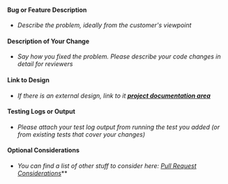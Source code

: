 <!--- Please review your changes in preview mode -->
<!--- Provide a general summary of your changes in the Title above -->

#### Bug or Feature Description
* *Describe the problem, ideally from the customer's viewpoint*

#### Description of Your Change
* *Say how you fixed the problem.  Please describe your code changes in detail for reviewers*

#### Link to Design
* *If there is an external design, link to it **[project documentation area](https://pbspro.atlassian.net/wiki/display/PD)***

#### Testing Logs or Output
* *Please attach your test log output from running the test you added (or from existing tests that cover your changes)*

#### Optional Considerations
* *You can find a list of other stuff to consider here: [Pull Request Considerations](https://pbspro.atlassian.net/wiki/spaces/DG/pages/1187348483/Pull+Request+Considerations)***
